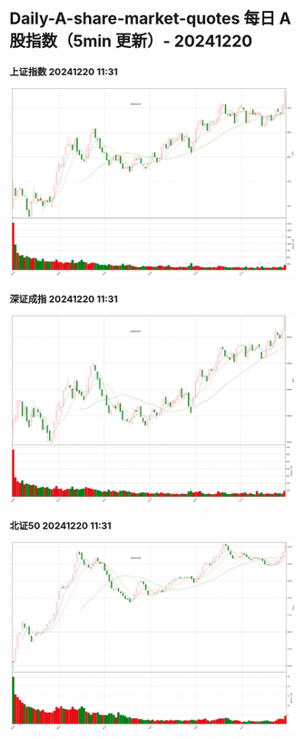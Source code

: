 
# Daily-A-share-market-quotes 每日 A 股指数（5min 更新）- 20241220

### 上证指数 20241220 11:31
![](./fig/2024/12/20241220-sh000001.png)

### 深证成指 20241220 11:31
![](./fig/2024/12/20241220-sz399001.png)

### 北证50 20241220 11:31
![](./fig/2024/12/20241220-bj899050.png)
